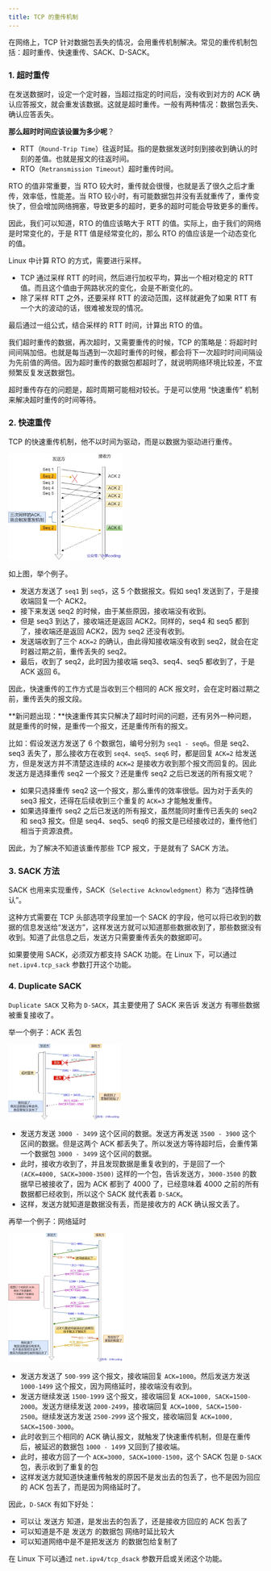 ```yaml
---
title: TCP 的重传机制
---
```


在网络上，TCP 针对数据包丢失的情况，会用重传机制解决。常见的重传机制包括：超时重传、快速重传、SACK、D-SACK。

### 1. 超时重传

在发送数据时，设定一个定时器，当超过指定的时间后，没有收到对方的 ACK 确认应答报文，就会重发该数据。这就是超时重传。一般有两种情况：数据包丢失、确认应答丢失。

**那么超时时间应该设置为多少呢**？

- RTT（`Round-Trip Time`）往返时延。指的是数据发送时刻到接收到确认的时刻的差值。也就是报文的往返时间。
- RTO（`Retransmission Timeout`）超时重传时间。

RTO 的值非常重要，当 RTO 较大时，重传就会很慢，也就是丢了很久之后才重传，效率低，性能差。当 RTO 较小时，有可能数据包并没有丢就重传了，重传变快了，但会增加网络拥塞，导致更多的超时，更多的超时可能会导致更多的重传。

因此，我们可以知道，RTO 的值应该略大于 RTT 的值。实际上，由于我们的网络是时常变化的，于是 RTT 值是经常变化的，那么 RTO 的值应该是一个动态变化的值。

Linux 中计算 RTO 的方式，需要进行采样。

- TCP 通过采样 RTT 的时间，然后进行加权平均，算出一个相对稳定的 RTT 值。而且这个值由于网路状况的变化，会是不断变化的。
- 除了采样 RTT 之外，还要采样 RTT 的波动范围，这样就避免了如果 RTT 有一个大的波动的话，很难被发现的情况。

最后通过一组公式，结合采样的 RTT 时间，计算出 RTO 的值。

我们超时重传的数据，再次超时，又需要重传的时候，TCP 的策略是：将超时时间间隔加倍。也就是每当遇到一次超时重传的时候，都会将下一次超时时间间隔设为先前值的两倍。因为超时重传的数据包都超时了，就说明网络环境比较差，不宜频繁反复发送数据包。

超时重传存在的问题是，超时周期可能相对较长。于是可以使用 “快速重传” 机制来解决超时重传的时间等待。

### 2. 快速重传

TCP 的快速重传机制，他不以时间为驱动，而是以数据为驱动进行重传。

<img src="../image/快重传机制.png" style="zoom:35%;" />

如上图，举个例子。

- 发送方发送了 `seq1` 到 `seq5`，这 5 个数据报文。假如 seq1 发送到了，于是接收端回复一个 ACK2。
- 接下来发送 seq2 的时候，由于某些原因，接收端没有收到。
- 但是 seq3 到达了，接收端还是返回 ACK2。同样的，seq4 和 seq5 都到了，接收端还是返回 ACK2，因为 seq2 还没有收到。
- 发送端收到了三个 `ACK=2` 的确认，由此得知接收端没有收到 seq2，就会在定时器过期之前，重传丢失的 seq2。
- 最后，收到了 seq2，此时因为接收端 seq3、seq4、seq5 都收到了，于是 ACK 返回 6。

因此，快速重传的工作方式是当收到三个相同的 ACK 报文时，会在定时器过期之前，重传丢失的报文段。

**新问题出现：**快速重传其实只解决了超时时间的问题，还有另外一种问题，就是重传的时候，是重传一个报文，还是重传所有的报文。

比如：假设发送方发送了 6 个数据包，编号分别为 `seq1 - seq6`。但是 seq2、seq3 丢失了，那么接收方在收到 `seq4、seq5、seq6` 时，都是回复 `ACK=2` 给发送方，但是发送方并不清楚这连续的 `ACK=2` 是接收方收到那个报文而回复的。因此发送方是选择重传 seq2 一个报文？还是重传 seq2 之后已发送的所有报文呢？

- 如果只选择重传 seq2 这一个报文，那么重传的效率很低。因为对于丢失的 seq3 报文，还得在后续收到三个重复的 `ACK=3` 才能触发重传。
- 如果选择重传 seq2 之后已发送的所有报文，虽然能同时重传已丢失的 seq2 和 seq3 报文。但是 seq4、seq5、seq6 的报文是已经接收过的，重传他们相当于资源浪费。

因此，为了解决不知道该重传那些 TCP 报文，于是就有了 SACK 方法。

### 3. SACK 方法

SACK 也用来实现重传，SACK（`Selective Acknowledgment`）称为 “选择性确认”。

这种方式需要在 TCP 头部选项字段里加一个 SACK 的字段，他可以将已收到的数据的信息发送给“发送方”，这样发送方就可以知道那些数据收到了，那些数据没有收到。知道了此信息之后，发送方只需要重传丢失的数据即可。

如果要使用 SACK，必须双方都支持 SACK 功能。在 Linux 下，可以通过 `net.ipv4.tcp_sack` 参数打开这个功能。

### 4. Duplicate SACK

`Duplicate SACK` 又称为 `D-SACK`，其主要使用了 SACK 来告诉 发送方 有哪些数据被重复接收了。

举一个例子：ACK 丢包

<img src="../image/D-SACK.png" style="zoom:25%;" />

- 发送方发送 `3000 - 3499` 这个区间的数据。发送方再发送 `3500 - 3900` 这个区间的数据。但是这两个 ACK 都丢失了。所以发送方等待超时后，会重传第一个数据包 `3000 - 3499` 这个区间的数据。
- 此时，接收方收到了，并且发现数据是重复收到的，于是回了一个 `(ACK=4000, SACK=3000-3500)` 这样的一个包，告诉发送方，`3000-3500` 的数据早已被接收了，因为 ACK 都到了 4000 了，已经意味着 4000 之前的所有数据都已经收到，所以这个 SACK 就代表着 `D-SACK`。
- 这样，发送方就知道是数据没有丢，而是接收方的 ACK 确认报文丢了。

再举一个例子：网络延时

<img src="../image/D-SACK-网络延时.png" style="zoom:25%;" />

- 发送方发送了 `500-999` 这个报文，接收端回复 `ACK=1000`。然后发送方发送 `1000-1499` 这个报文，因为网络延时，接收端没有收到。
- 发送方继续发送 `1500-1999` 这个报文，接收端回复 `ACK=1000, SACK=1500-2000`。发送方继续发送 `2000-2499`，接收端回复 `ACK=1000, SACK=1500-2500`。继续发送方发送 `2500-2999` 这个报文，接收端回复 `ACK=1000, SACK=1500-3000`。
- 此时收到三个相同的 ACK 确认报文，就触发了快速重传机制，但是在重传后，被延迟的数据包 `1000 - 1499` 又回到了接收端。
- 此时，接收方回了一个 `ACK=3000, SACK=1000-1500`，这个 SACK 包是 `D-SACK` 包，表示收到了重复的包
- 这样发送方就知道快速重传触发的原因不是发出去的包丢了，也不是因为回应的 ACK 包丢了，而是因为网络延时了。

因此，`D-SACK` 有如下好处：

- 可以让 发送方 知道，是发出去的包丢了，还是接收方回应的 ACK 包丢了
- 可以知道是不是 发送方 的数据包 网络时延比较大
- 可以知道网络中是不是把发送方 的数据包给复制了

在 Linux 下可以通过 `net.ipv4/tcp_dsack` 参数开启或关闭这个功能。